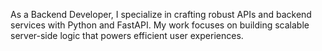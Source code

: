  As a Backend Developer, I specialize in crafting robust APIs and backend services with Python and FastAPI. My work focuses on building scalable server-side logic that powers efficient user experiences.

